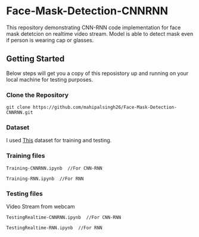 # Face-Mask-Detection-CNNRNN
This repository demonstrating CNN-RNN code implementation for face mask detetcion on realtime video stream. Model is able to detect mask even if person is wearing cap or glasses.

## Getting Started
Below steps will get you a copy of this reposistory up and running on your local machine for testing purposes.




### Clone the Repository
```
git clone https://github.com/mahipalsingh26/Face-Mask-Detection-CNNRNN.git
```

### Dataset
I used [This](https://www.kaggle.com/aneerbanchakraborty/face-mask-detection-data) dataset for training and testing.

### Training files
```
Training-CNNRNN.ipynb  //For CNN-RNN

Training-RNN.ipynb  //For RNN
```

### Testing files
Video Stream from webcam
```
TestingRealtime-CNNRNN.ipynb  //For CNN-RNN

TestingRealtime-RNN.ipynb  //For RNN
```



